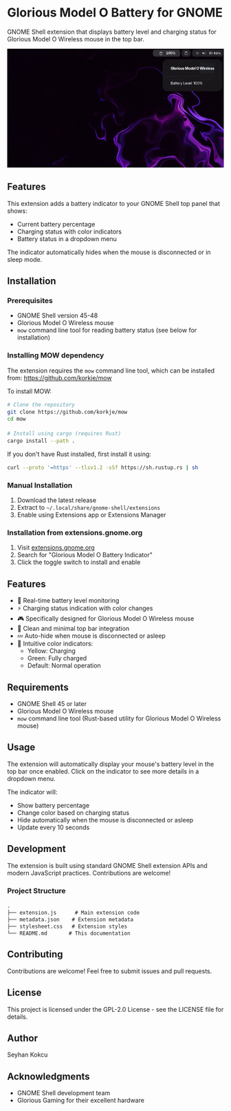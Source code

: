 # Glorious Model O Battery for GNOME

GNOME Shell extension that displays battery level and charging status for Glorious Model O Wireless mouse in the top bar.

![Screenshot](screenshot.png)

## Features

This extension adds a battery indicator to your GNOME Shell top panel that shows:
- Current battery percentage
- Charging status with color indicators
- Battery status in a dropdown menu

The indicator automatically hides when the mouse is disconnected or in sleep mode.

## Installation

### Prerequisites
- GNOME Shell version 45-48
- Glorious Model O Wireless mouse
- `mow` command line tool for reading battery status (see below for installation)

### Installing MOW dependency
The extension requires the `mow` command line tool, which can be installed from:
https://github.com/korkje/mow

To install MOW:
```bash
# Clone the repository
git clone https://github.com/korkje/mow
cd mow

# Install using cargo (requires Rust)
cargo install --path .
```

If you don't have Rust installed, first install it using:
```bash
curl --proto '=https' --tlsv1.2 -sSf https://sh.rustup.rs | sh
```

### Manual Installation
1. Download the latest release
2. Extract to `~/.local/share/gnome-shell/extensions`
3. Enable using Extensions app or Extensions Manager

### Installation from extensions.gnome.org
1. Visit [extensions.gnome.org](https://extensions.gnome.org)
2. Search for "Glorious Model O Battery Indicator"
3. Click the toggle switch to install and enable

## Features

- 🔋 Real-time battery level monitoring
- ⚡ Charging status indication with color changes
- 🎮 Specifically designed for Glorious Model O Wireless mouse
- 🎯 Clean and minimal top bar integration
- 💤 Auto-hide when mouse is disconnected or asleep
- 🎨 Intuitive color indicators:
  - Yellow: Charging
  - Green: Fully charged
  - Default: Normal operation

## Requirements

- GNOME Shell 45 or later
- Glorious Model O Wireless mouse
- `mow` command line tool (Rust-based utility for Glorious Model O Wireless mouse)

## Usage

The extension will automatically display your mouse's battery level in the top bar once enabled. Click on the indicator to see more details in a dropdown menu.

The indicator will:
- Show battery percentage
- Change color based on charging status
- Hide automatically when the mouse is disconnected or asleep
- Update every 10 seconds

## Development

The extension is built using standard GNOME Shell extension APIs and modern JavaScript practices. Contributions are welcome!

### Project Structure
```
.
├── extension.js      # Main extension code
├── metadata.json    # Extension metadata
├── stylesheet.css   # Extension styles
└── README.md       # This documentation
```

## Contributing

Contributions are welcome! Feel free to submit issues and pull requests.

## License

This project is licensed under the GPL-2.0 License - see the LICENSE file for details.

## Author

Seyhan Kokcu

## Acknowledgments

- GNOME Shell development team
- Glorious Gaming for their excellent hardware
